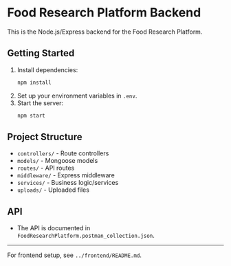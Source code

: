 # Food Research Platform Backend

This is the Node.js/Express backend for the Food Research Platform.

## Getting Started

1. Install dependencies:
   ```sh
   npm install
   ```
2. Set up your environment variables in `.env`.
3. Start the server:
   ```sh
   npm start
   ```

## Project Structure
- `controllers/` - Route controllers
- `models/` - Mongoose models
- `routes/` - API routes
- `middleware/` - Express middleware
- `services/` - Business logic/services
- `uploads/` - Uploaded files

## API
- The API is documented in `FoodResearchPlatform.postman_collection.json`.

---

For frontend setup, see `../frontend/README.md`.
